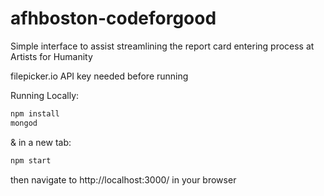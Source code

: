 afhboston-codeforgood
==========
Simple interface to assist streamlining the report card entering process at Artists for Humanity

filepicker.io API key needed before running

Running Locally:
```sh
npm install
mongod
```
& in a new tab:
```sh
npm start
```
then navigate to http://localhost:3000/ in your browser